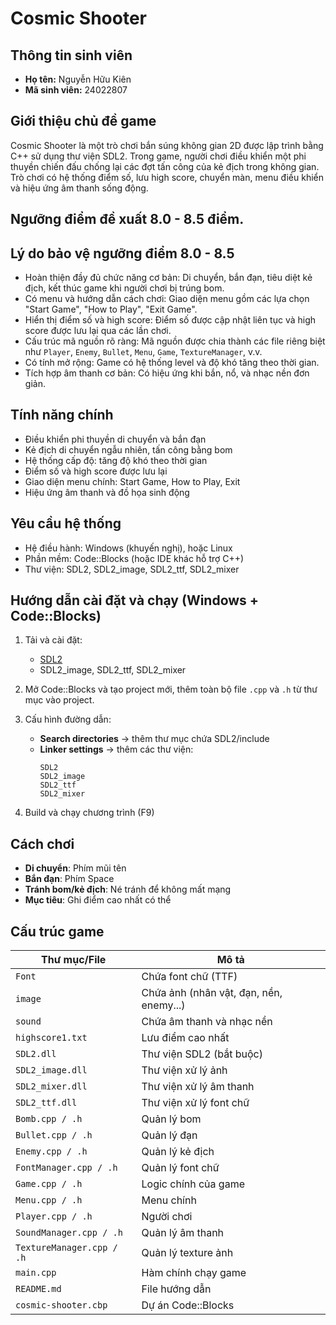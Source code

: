 # Cosmic Shooter

## Thông tin sinh viên

- **Họ tên:** Nguyễn Hữu Kiên  
- **Mã sinh viên:** 24022807

 ## Giới thiệu chủ đề game

Cosmic Shooter là một trò chơi bắn súng không gian 2D được lập trình bằng C++ sử dụng thư viện SDL2. Trong game, người chơi điều khiển một phi thuyền chiến đấu chống lại các đợt tấn công của kẻ địch trong không gian. Trò chơi có hệ thống điểm số, lưu high score, chuyển màn, menu điều khiển và hiệu ứng âm thanh sống động.


## Ngưỡng điểm đề xuất **8.0 - 8.5** điểm.


## Lý do bảo vệ ngưỡng điểm 8.0 - 8.5

- Hoàn thiện đầy đủ chức năng cơ bản: Di chuyển, bắn đạn, tiêu diệt kẻ địch, kết thúc game khi người chơi bị trúng bom.
- Có menu và hướng dẫn cách chơi: Giao diện menu gồm các lựa chọn "Start Game", "How to Play", "Exit Game".
- Hiển thị điểm số và high score: Điểm số được cập nhật liên tục và high score được lưu lại qua các lần chơi.
- Cấu trúc mã nguồn rõ ràng: Mã nguồn được chia thành các file riêng biệt như `Player`, `Enemy`, `Bullet`, `Menu`, `Game`, `TextureManager`, v.v.
- Có tính mở rộng: Game có hệ thống level và độ khó tăng theo thời gian.
- Tích hợp âm thanh cơ bản: Có hiệu ứng khi bắn, nổ, và nhạc nền đơn giản.


## Tính năng chính

- Điều khiển phi thuyền di chuyển và bắn đạn
- Kẻ địch di chuyển ngẫu nhiên, tấn công bằng bom 
- Hệ thống cấp độ: tăng độ khó theo thời gian
- Điểm số và high score được lưu lại
- Giao diện menu chính: Start Game, How to Play, Exit
- Hiệu ứng âm thanh và đồ họa sinh động

## Yêu cầu hệ thống

- Hệ điều hành: Windows (khuyến nghị), hoặc Linux
- Phần mềm: Code::Blocks (hoặc IDE khác hỗ trợ C++)
- Thư viện: SDL2, SDL2_image, SDL2_ttf, SDL2_mixer

## Hướng dẫn cài đặt và chạy (Windows + Code::Blocks)

1. Tải và cài đặt:
   - [SDL2](https://www.libsdl.org/)
   - SDL2_image, SDL2_ttf, SDL2_mixer

2. Mở Code::Blocks và tạo project mới, thêm toàn bộ file `.cpp` và `.h` từ thư mục vào project.

3. Cấu hình đường dẫn:
   - **Search directories** → thêm thư mục chứa SDL2/include
   - **Linker settings** → thêm các thư viện:
     ```
     SDL2
     SDL2_image
     SDL2_ttf
     SDL2_mixer
     ```

4. Build và chạy chương trình (F9)

## Cách chơi

- **Di chuyển**: Phím mũi tên
- **Bắn đạn**: Phím Space
- **Tránh bom/kẻ địch**: Né tránh để không mất mạng
- **Mục tiêu**: Ghi điểm cao nhất có thể

## Cấu trúc game

| Thư mục/File               | Mô tả                        |
|----------------------------|------------------------------|
| `Font `                    | Chứa font chữ (TTF)          |
| `image `                   | Chứa ảnh (nhân vật, đạn, nền, enemy...) |
| `sound `                   | Chứa âm thanh và nhạc nền    |
| `highscore1.txt`           | Lưu điểm cao nhất            |
| `SDL2.dll`                 | Thư viện SDL2 (bắt buộc)     |
| `SDL2_image.dll`           | Thư viện xử lý ảnh           |
| `SDL2_mixer.dll`           | Thư viện xử lý âm thanh      |
| `SDL2_ttf.dll`             | Thư viện xử lý font chữ      |
| `Bomb.cpp / .h`            | Quản lý bom                  |
| `Bullet.cpp / .h`          | Quản lý đạn                  |
| `Enemy.cpp / .h`           | Quản lý kẻ địch              |
| `FontManager.cpp / .h`     | Quản lý font chữ             |
| `Game.cpp / .h`            | Logic chính của game        |
| `Menu.cpp / .h`            | Menu chính                   |
| `Player.cpp / .h`          | Người chơi                   |
| `SoundManager.cpp / .h`    | Quản lý âm thanh             |
| `TextureManager.cpp / .h`  | Quản lý texture ảnh         |
| `main.cpp`                 | Hàm chính chạy game          |
| `README.md`                | File hướng dẫn               |
| `cosmic-shooter.cbp`       | Dự án Code::Blocks           |
